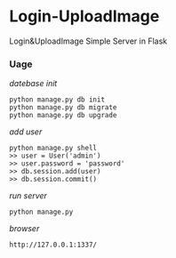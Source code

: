 # Login-UploadImage
Login&amp;UploadImage Simple Server in Flask


### Uage

*datebase init*

```
python manage.py db init
python manage.py db migrate
python manage.py db upgrade
```

*add user*

```
python manage.py shell
>> user = User('admin')
>> user.password = 'password'
>> db.session.add(user)
>> db.session.commit()
```


*run server*

`python manage.py`

*browser*

`http://127.0.0.1:1337/`
